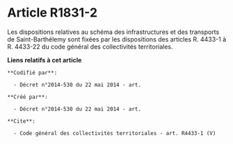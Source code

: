 # Article R1831-2

Les dispositions relatives au schéma des infrastructures et des transports de Saint-Barthélemy sont fixées par les
dispositions des articles R. 4433-1 à R. 4433-22 du code général des collectivités territoriales.

**Liens relatifs à cet article**

	**Codifié par**:

	  - Décret n°2014-530 du 22 mai 2014 - art.

	**Créé par**:

	  - Décret n°2014-530 du 22 mai 2014 - art.

	**Cite**:

	  - Code général des collectivités territoriales - art. R4433-1 (V)
